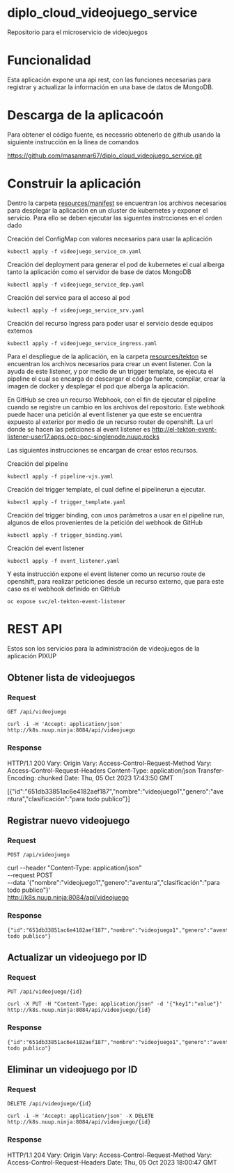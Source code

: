 # diplo_cloud_videojuego_service
Repositorio para el microservicio de videojuegos

# Funcionalidad

Esta aplicación expone una api rest, con las funciones necesarias para registrar y actualizar la información en una base de datos de MongoDB.

# Descarga de la aplicacoón

Para obtener el código fuente, es necessrio obtenerlo de github usando la siguiente instrucción en la línea de comandos

https://github.com/masanmar67/diplo_cloud_videojuego_service.git

# Construir la aplicación

Dentro la carpeta [resources/manifest](https://github.com/masanmar67/diplo_cloud_videojuego_service/tree/main/resources/manifest) se encuentran los archivos necesarios para desplegar la aplicación en un cluster de kubernetes y exponer el servicio. Para ello se deben ejecutar las siguentes instrcciones en el orden dado

Creación del ConfigMap con valores necesarios para usar la aplicación

`kubectl apply -f videojuego_service_cm.yaml`

Creación del deployment para generar el pod de kubernetes el cual alberga tanto la aplicación como el servidor de base de datos MongoDB

`kubectl apply -f videojuego_service_dep.yaml`

Creación del service para el acceso al pod

`kubectl apply -f videojuego_service_srv.yaml`

Creación del recurso Ingress para poder usar el servicio desde equipos externos

`kubectl apply -f videojuego_service_ingress.yaml`

Para el despliegue de la aplicación, en la carpeta [resources/tekton](https://github.com/masanmar67/diplo_cloud_videojuego_service/tree/main/resources/tekton) se encuentran los archivos necesarios para crear un event listener. Con la ayuda de este listener, y por medio de un trigger template, se ejecuta el pipeline el cual se encarga de descargar el código fuente, compilar, crear la imagen de docker y desplegar el pod que alberga la aplicación.

En GitHub se crea un recurso Webhook, con el fin de ejecutar el pipeline cuando se registre un cambio en los archivos del repositorio. Este webhook puede hacer una petición al event listener ya que este se encuentra expuesto al exterior por medio de un recurso router de openshift. La url donde se hacen las peticiones al event listener es http://el-tekton-event-listener-user17.apps.ocp-poc-singlenode.nuup.rocks

Las siguientes instrucciones se encargan de crear estos recursos.

Creación del pipeline

`kubectl apply -f pipeline-vjs.yaml`

Creación del trigger template, el cual define el pipelinerun a ejecutar.

`kubectl apply -f trigger_template.yaml`

Creación del trigger binding, con unos parámetros a usar en el pipeline run, algunos de ellos provenientes de la petición del webhook de GitHub

`kubectl apply -f trigger_binding.yaml`

Creación del event listener

`kubectl apply -f event_listener.yaml`

Y esta instrucción expone el event listener como un recurso route de openshift, para realizar peticiones desde un recurso externo, que para este caso es el webhook definido en GitHub

`oc expose svc/el-tekton-event-listener`

# REST API

Estos son los servicios para la administración de videojuegos de la aplicación PIXUP

## Obtener lista de videojuegos

### Request

`GET /api/videojuego`

    curl -i -H 'Accept: application/json' http://k8s.nuup.ninja:8084/api/videojuego

### Response

HTTP/1.1 200 
Vary: Origin
Vary: Access-Control-Request-Method
Vary: Access-Control-Request-Headers
Content-Type: application/json
Transfer-Encoding: chunked
Date: Thu, 05 Oct 2023 17:43:50 GMT

[{"id":"651db33851ac6e4182aef187","nombre":"videojuego1","genero":"aventura","clasificación":"para todo publico"}]

## Registrar nuevo videojuego

### Request

`POST /api/videojuego`

curl --header "Content-Type: application/json" \
	 --request POST \
	 --data '{"nombre":"videojuego1","genero":"aventura","clasificación":"para todo publico"}' \
	 http://k8s.nuup.ninja:8084/api/videojuego	

### Response

    {"id":"651db33851ac6e4182aef187","nombre":"videojuego1","genero":"aventura","clasificación":"para todo publico"}

## Actualizar un videojuego por ID

### Request

`PUT /api/videojuego/{id}`

	curl -X PUT -H "Content-Type: application/json" -d '{"key1":"value"}' http://k8s.nuup.ninja:8084/api/videojuego/{id}

### Response

    {"id":"651db33851ac6e4182aef187","nombre":"videojuego1","genero":"aventura","clasificación":"para todo publico"}


## Eliminar un videojuego por ID

### Request

`DELETE /api/videojuego/{id}`

    curl -i -H 'Accept: application/json' -X DELETE http://k8s.nuup.ninja:8084/api/videojuego/{id}

### Response

HTTP/1.1 204 
Vary: Origin
Vary: Access-Control-Request-Method
Vary: Access-Control-Request-Headers
Date: Thu, 05 Oct 2023 18:00:47 GMT

